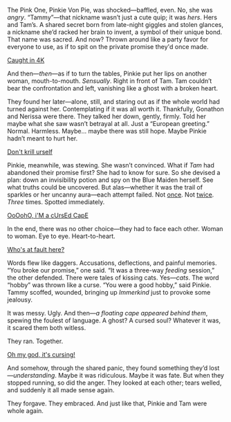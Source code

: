 <!-- title: Is This Jealousy? -->

The Pink One, Pinkie Von Pie, was shocked—baffled, even. No, she was *angry*. “Tammy”—that nickname wasn’t just a cute quip; it was *hers*. Hers and Tam’s. A shared secret born from late-night giggles and stolen glances, a nickname she’d racked her brain to invent, a symbol of their unique bond. That name was sacred. And now? Thrown around like a party favor for everyone to use, as if to spit on the private promise they'd once made.

[Caught in 4K](#embed:https://www.youtube.com/live/EKjcWfEGsB0?si=bs7UtPAPS8H3DCok&t=6879)

And then—*then*—as if to turn the tables, Pinkie put her lips on another woman, mouth-to-mouth. *Sensually*. Right in front of Tam. Tam couldn’t bear the confrontation and left, vanishing like a ghost with a broken heart.

They found her later—alone, still, and staring out as if the whole world had turned against her. Contemplating if it was all worth it. Thankfully, Gonathon and Nerissa were there. They talked her down, gently, firmly. Told her maybe what she saw wasn’t betrayal at all. Just a “European greeting.” Normal. Harmless. Maybe... maybe there was still hope. Maybe Pinkie hadn’t meant to hurt her.

[Don't krill urself](#embed:https://www.youtube.com/live/vMdhvi8dHN4?si=XsdfZhGLe8i6dzqu&t=12841)

Pinkie, meanwhile, was stewing. She wasn’t convinced. What if *Tam* had abandoned their promise first? She had to know for sure. So she devised a plan: down an invisibility potion and spy on the Blue Maiden herself. See what truths could be uncovered. But alas—whether it was the trail of sparkles or her uncanny aura—each attempt failed. Not [once](https://www.youtube.com/live/EKjcWfEGsB0?si=vhQvTDISnORcV2gU&t=8783). Not [twice](https://www.youtube.com/live/EKjcWfEGsB0?si=Bgk3gewMRka2Fkjd&t=9184). *Three* times. Spotted immediately.

[OoOohO, i'M a cUrsEd CapE](#embed:https://www.youtube.com/live/EKjcWfEGsB0?si=YKURb9sU12XWEpk8&t=10094)

In the end, there was no other choice—they had to face each other. Woman to woman. Eye to eye. Heart-to-heart.

[Who's at fault here?](#embed:https://www.youtube.com/live/EKjcWfEGsB0?si=KVdHwVsIkdh4scj1&t=10686)

Words flew like daggers. Accusations, deflections, and painful memories. “You broke our promise,” one said. “It was a three-way *feeding* session,” the other defended. There were tales of kissing cats. Yes—*cats*. The word “hobby” was thrown like a curse. “You were a good hobby,” said Pinkie. Tammy scoffed, wounded, bringing up *Immerkind* just to provoke some jealousy.

It was messy. Ugly. And then—*a floating cape appeared behind them*, spewing the foulest of language. A ghost? A cursed soul? Whatever it was, it scared them both witless.

They ran. Together.

[Oh my god, it's cursing!](#embed:https://www.youtube.com/live/EKjcWfEGsB0?si=eW5yXznvFcwXnHOy&t=11037)

And somehow, through the shared panic, they found something they’d lost—*understanding*. Maybe it was ridiculous. Maybe it was fate. But when they stopped running, so did the anger. They looked at each other; tears welled, and suddenly it all made sense again.

They forgave. They embraced. And just like that, Pinkie and Tam were whole again.